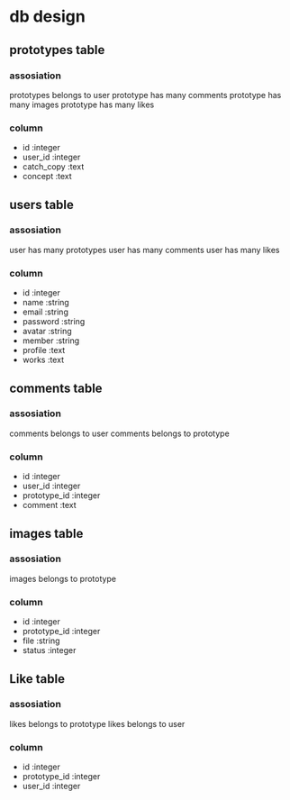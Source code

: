 # db design

## prototypes table

### assosiation
   prototypes belongs to user
   prototype has many comments
   prototype has many images
   prototype has many likes
### column
- id            :integer
- user_id       :integer
- catch_copy    :text
- concept       :text

## users table
### assosiation
   user has many prototypes
   user has many comments
   user has many likes
### column
- id            :integer
- name          :string
- email         :string
- password      :string
- avatar        :string
- member        :string
- profile       :text
- works         :text

## comments table
### assosiation
   comments belongs to user
   comments belongs to prototype
### column
- id            :integer
- user_id       :integer
- prototype_id  :integer
- comment       :text

## images table
### assosiation
   images belongs to prototype
### column
- id            :integer
- prototype_id  :integer
- file          :string
- status        :integer

## Like table
### assosiation
   likes belongs to prototype
   likes belongs to user
### column
- id            :integer
- prototype_id  :integer
- user_id       :integer

